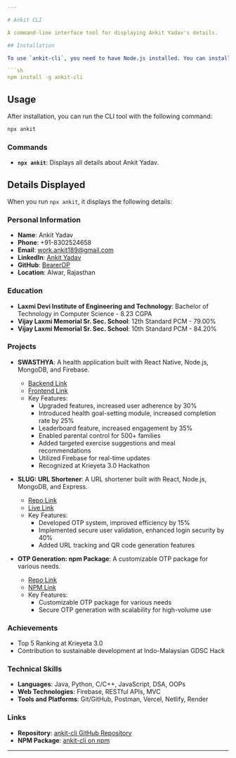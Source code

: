 ```yaml
---

# Ankit CLI

A command-line interface tool for displaying Ankit Yadav's details.

## Installation

To use `ankit-cli`, you need to have Node.js installed. You can install the CLI tool globally via npm:

```sh
npm install -g ankit-cli
```

## Usage

After installation, you can run the CLI tool with the following command:

```sh
npx ankit
```

### Commands

- **`npx ankit`**: Displays all details about Ankit Yadav.

## Details Displayed

When you run `npx ankit`, it displays the following details:

### Personal Information
- **Name**: Ankit Yadav
- **Phone**: +91-8302524658
- **Email**: [work.ankit189@gmail.com](mailto:work.ankit189@gmail.com)
- **LinkedIn**: [Ankit Yadav](https://linkedin.com/in/yadavankit189)
- **GitHub**: [BearerOP](https://github.com/BearerOP)
- **Location**: Alwar, Rajasthan

### Education
- **Laxmi Devi Institute of Engineering and Technology**: Bachelor of Technology in Computer Science - 8.23 CGPA
- **Vijay Laxmi Memorial Sr. Sec. School**: 12th Standard PCM - 79.00%
- **Vijay Laxmi Memorial Sr. Sec. School**: 10th Standard PCM - 84.20%

### Projects
- **SWASTHYA**: A health application built with React Native, Node.js, MongoDB, and Firebase.
  - [Backend Link](https://github.com/BearerOP/Swasthya-backend)
  - [Frontend Link](https://github.com/BearerOP/Swasthya-frontend)
  - Key Features:
    - Upgraded features, increased user adherence by 30%
    - Introduced health goal-setting module, increased completion rate by 25%
    - Leaderboard feature, increased engagement by 35%
    - Enabled parental control for 500+ families
    - Added targeted exercise suggestions and meal recommendations
    - Utilized Firebase for real-time updates
    - Recognized at Krieyeta 3.0 Hackathon

- **SLUG: URL Shortener**: A URL shortener built with React, Node.js, MongoDB, and Express.
  - [Repo Link](https://github.com/BearerOP/TheSlugProject)
  - [Live Link](https://theslug.netlify.app)
  - Key Features:
    - Developed OTP system, improved efficiency by 15%
    - Implemented secure user validation, enhanced login security by 40%
    - Added URL tracking and QR code generation features

- **OTP Generation: npm Package**: A customizable OTP package for various needs.
  - [Repo Link](https://github.com/BearerOP/otp-generation-package)
  - [NPM Link](https://www.npmjs.com/package/otp-generation)
  - Key Features:
    - Customizable OTP package for various needs
    - Secure OTP generation with scalability for high-volume use

### Achievements
- Top 5 Ranking at Krieyeta 3.0
- Contribution to sustainable development at Indo-Malaysian GDSC Hack

### Technical Skills
- **Languages**: Java, Python, C/C++, JavaScript, DSA, OOPs
- **Web Technologies**: Firebase, RESTful APIs, MVC
- **Tools and Platforms**: Git/GitHub, Postman, Vercel, Netlify, Render

### Links
- **Repository**: [ankit-cli GitHub Repository](https://github.com/BearerOP/ankit-cli)
- **NPM Package**: [ankit-cli on npm](https://www.npmjs.com/package/ankit-cli)

---
```

